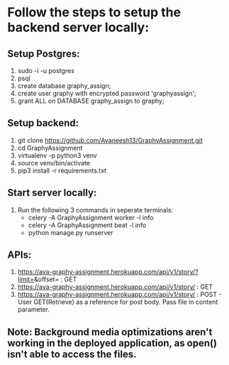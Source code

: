 # Follow the steps to setup the backend server locally:

## **Setup Postgres:**
1. sudo -i -u postgres
2. psql
3. create database graphy_assign;
4. create user graphy with encrypted password 'graphyassign';
5. grant ALL on DATABASE graphy_assign to graphy;


## **Setup backend**:
1. git clone https://github.com/Avaneesh13/GraphyAssignment.git
2. cd GraphyAssignment
3. virtualenv -p python3 venv
4. source venv/bin/activate
5. pip3 install -r requirements.txt 



## **Start server locally:**
1. Run the following 3 commands in seperate terminals:
	* celery -A GraphyAssignment worker -l info
	* celery -A GraphyAssignment beat -l info
	* python manage.py runserver
	
## APIs:
1. https://ava-graphy-assignment.herokuapp.com/api/v1/story/?limit=<value>&offset=<value> : GET
2. https://ava-graphy-assignment.herokuapp.com/api/v1/story/<id> : GET
3. https://ava-graphy-assignment.herokuapp.com/api/v1/story/ : POST - User GET(Retrieve) as a reference for post body. Pass file in content parameter.
	
## Note: Background media optimizations aren't working in the deployed application, as open() isn't able to access the files.